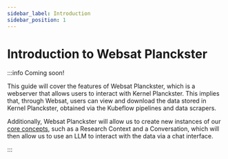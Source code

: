 ```yaml
---
sidebar_label: Introduction
sidebar_position: 1
---
```


# Introduction to Websat Planckster

:::info Coming soon!

  This guide will cover the features of Websat Planckster, which is a webserver that allows users to interact with Kernel Planckster.
  This implies that, through Websat, users can view and download the data stored in Kernel Planckster, obtained via the Kubeflow pipelines and data scrapers.

  Additionally, Websat Planckster will allow us to create new instances of our [core concepts](../../concepts/core-concepts/index.md), such as a Research Context and a Conversation, which will then allow us to use an LLM to interact with the data via a chat interface.

:::